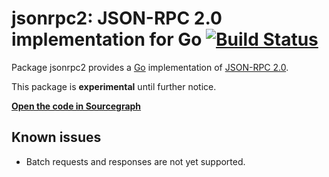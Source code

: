 # jsonrpc2: JSON-RPC 2.0 implementation for Go [![Build Status](https://travis-ci.org/sourcegraph/jsonrpc2.svg)](https://travis-ci.org/sourcegraph/jsonrpc2)

Package jsonrpc2 provides a [Go](https://golang.org) implementation of [JSON-RPC 2.0](http://www.jsonrpc.org/specification).

This package is **experimental** until further notice.

[**Open the code in Sourcegraph**](https://sourcegraph.com/github.com/sourcegraph/jsonrpc2)

## Known issues

* Batch requests and responses are not yet supported.

